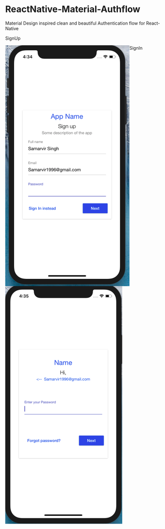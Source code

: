 # ReactNative-Material-Authflow
Material Design inspired clean and beautiful Authentication flow for React-Native


SignUp

<img align="left"  src="https://raw.githubusercontent.com/samarv/ReactNative-Material-Authflow/master/assets/Screen%20Shot%202018-09-26%20at%204.34.24%20AM.png">


SignIn


<img align="left"  src="https://raw.githubusercontent.com/samarv/ReactNative-Material-Authflow/master/assets/Screen%20Shot%202018-09-26%20at%204.34.58%20AM.png">
